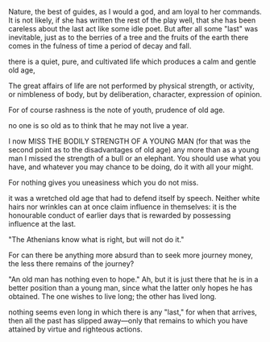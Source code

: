 Nature, the best of guides, as I would a god, and am loyal to her commands. It is not likely, if she has written the rest of the play well, that she has been careless about the last act like some idle poet. But after all some "last" was inevitable, just as to the berries of a tree and the fruits of the earth there comes in the fulness of time a period of decay and fall.


there is a quiet, pure, and cultivated life which produces a calm and gentle old age,


The great affairs of life are not performed by physical strength, or activity, or nimbleness of body, but by deliberation, character, expression of opinion.


For of course rashness is the note of youth, prudence of old age.


no one is so old as to think that he may not live a year.


I now MISS THE BODILY STRENGTH OF A YOUNG MAN (for that was the second point as to the disadvantages of old age) any more than as a young man I missed the strength of a bull or an elephant. You should use what you have, and whatever you may chance to be doing, do it with all your might.


For nothing gives you uneasiness which you do not miss.


it was a wretched old age that had to defend itself by speech. Neither white hairs nor wrinkles can at once claim influence in themselves: it is the honourable conduct of earlier days that is rewarded by possessing influence at the last.


"The Athenians know what is right, but will not do it."


For can there be anything more absurd than to seek more journey money, the less there remains of the journey?


"An old man has nothing even to hope." Ah, but it is just there that he is in a better position than a young man, since what the latter only hopes he has obtained. The one wishes to live long; the other has lived long.


nothing seems even long in which there is any "last," for when that arrives, then all the past has slipped away—only that remains to which you have attained by virtue and righteous actions.


